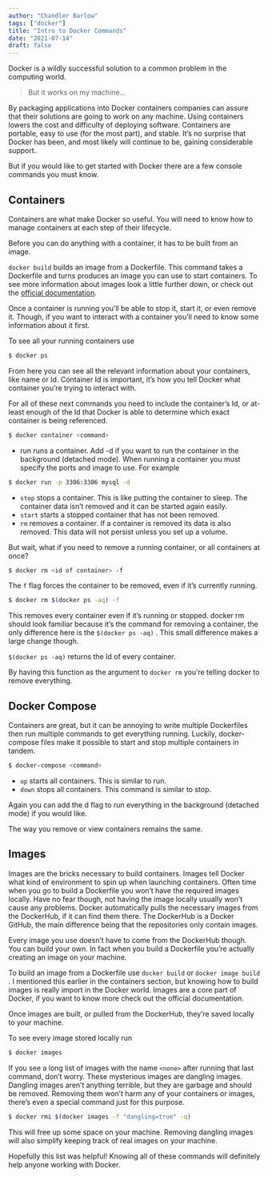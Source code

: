 ```yaml
---
author: "Chandler Barlow"
tags: ["docker"]
title: "Intro to Docker Commands"
date: "2021-07-14"
draft: false
---
```


Docker is a wildly successful solution to a common problem in the computing world.

> But it works on my machine…

By packaging applications into Docker containers companies can assure that their solutions are going to work on any machine. Using containers lowers the cost and difficulty of deploying software. Containers are portable, easy to use (for the most part), and stable. It’s no surprise that Docker has been, and most likely will continue to be, gaining considerable support.

But if you would like to get started with Docker there are a few console commands you must know.

## Containers

Containers are what make Docker so useful. You will need to know how to manage containers at each step of their lifecycle.

Before you can do anything with a container, it has to be built from an image.

`docker build` builds an image from a Dockerfile. This command takes a Dockerfile and turns produces an image you can use to start containers. To see more information about images look a little further down, or check out the [official documentation](https://docs.docker.com/engine/reference/commandline/image/).

Once a container is running you’ll be able to stop it, start it, or even remove it. Though, if you want to interact with a container you’ll need to know some information about it first.

To see all your running containers use

```bash
$ docker ps
```

From here you can see all the relevant information about your containers, like name or Id. Container Id is important, it’s how you tell Docker what container you’re trying to interact with.

For all of these next commands you need to include the container’s Id, or at-least enough of the Id that Docker is able to determine which exact container is being referenced.

```bash
$ docker container <command>
```

- run runs a container. Add -d if you want to run the container in the background (detached mode). When running a container you must specify the ports and image to use. For example

```bash
$ docker run -p 3306:3306 mysql -d
```

- `stop` stops a container. This is like putting the container to sleep. The container data isn’t removed and it can be started again easily.
- `start` starts a stopped container that has not been removed.
- `rm` removes a container. If a container is removed its data is also removed. This data will not persist unless you set up a volume.

But wait, what if you need to remove a running container, or all containers at once?

```bash
$ docker rm <id of container> -f
```

The `f` flag forces the container to be removed, even if it’s currently running.

```bash
$ docker rm $(docker ps -aq) -f
```

This removes every container even if it’s running or stopped. docker rm should look familiar because it’s the command for removing a container, the only difference here is the `$(docker ps -aq)` . This small difference makes a large change though.

`$(docker ps -aq)` returns the Id of every container.

By having this function as the argument to `docker rm` you’re telling docker to remove everything.

## Docker Compose

Containers are great, but it can be annoying to write multiple Dockerfiles then run multiple commands to get everything running. Luckily, docker-compose files make it possible to start and stop multiple containers in tandem.

```bash
$ docker-compose <command>
```

- `up` starts all containers. This is similar to run.
- `down` stops all containers. This command is similar to stop.

Again you can add the d flag to run everything in the background (detached mode) if you would like.

The way you remove or view containers remains the same.

## Images

Images are the bricks necessary to build containers. Images tell Docker what kind of environment to spin up when launching containers. Often time when you go to build a Dockerfile you won’t have the required images locally. Have no fear though, not having the image locally usually won’t cause any problems. Docker automatically pulls the necessary images from the DockerHub, if it can find them there. The DockerHub is a Docker GitHub, the main difference being that the repositories only contain images.

Every image you use doesn’t have to come from the DockerHub though. You can build your own. In fact when you build a Dockerfile you’re actually creating an image on your machine.

To build an image from a Dockerfile use `docker build` or `docker image build` . I mentioned this earlier in the containers section, but knowing how to build images is really import in the Docker world. Images are a core part of Docker, if you want to know more check out the official documentation.

Once images are built, or pulled from the DockerHub, they’re saved locally to your machine.

To see every image stored locally run

```bash
$ docker images
```

If you see a long list of images with the name `<none>` after running that last command, don’t worry. These mysterious images are dangling images. Dangling images aren’t anything terrible, but they are garbage and should be removed. Removing them won’t harm any of your containers or images, there’s even a special command just for this purpose.

```bash
$ docker rmi $(docker images -f "dangling=true" -q)
```

This will free up some space on your machine. Removing dangling images will also simplify keeping track of real images on your machine.

Hopefully this list was helpful! Knowing all of these commands will definitely help anyone working with Docker.
